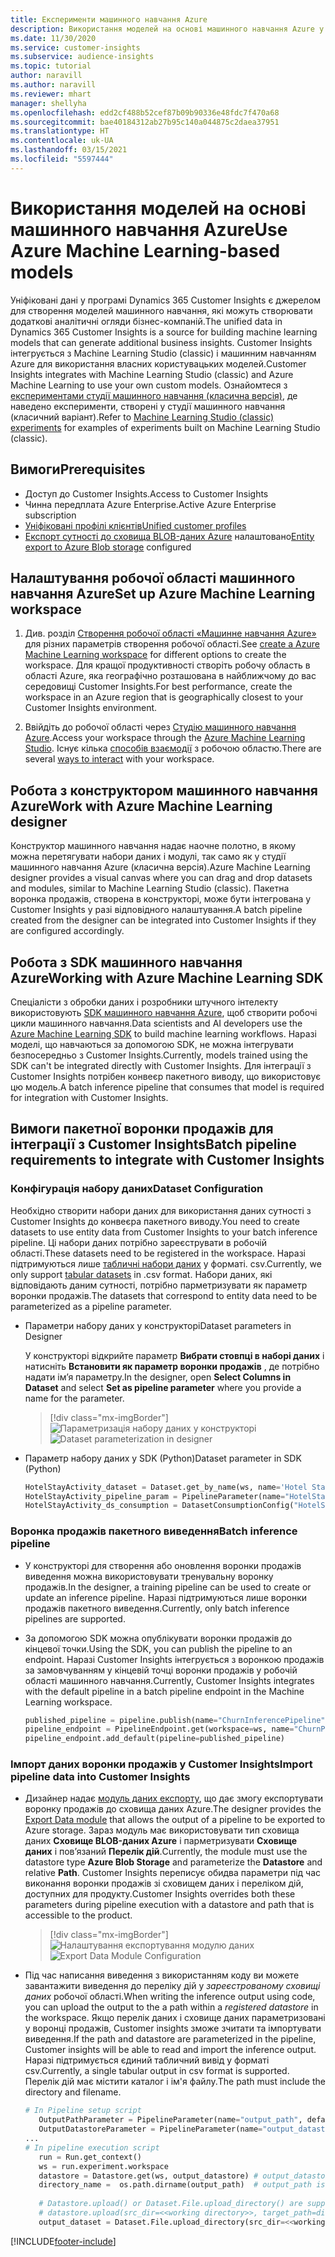 ```yaml
---
title: Експерименти машинного навчання Azure
description: Використання моделей на основі машинного навчання Azure у Dynamics 365 Customer Insights.
ms.date: 11/30/2020
ms.service: customer-insights
ms.subservice: audience-insights
ms.topic: tutorial
author: naravill
ms.author: naravill
ms.reviewer: mhart
manager: shellyha
ms.openlocfilehash: edd2cf488b52cef87b09b90336e48fdc7f470a68
ms.sourcegitcommit: bae40184312ab27b95c140a044875c2daea37951
ms.translationtype: HT
ms.contentlocale: uk-UA
ms.lasthandoff: 03/15/2021
ms.locfileid: "5597444"
---
```

# <a name="use-azure-machine-learning-based-models"></a><span data-ttu-id="0abad-103">Використання моделей на основі машинного навчання Azure</span><span class="sxs-lookup"><span data-stu-id="0abad-103">Use Azure Machine Learning-based models</span></span>

<span data-ttu-id="0abad-104">Уніфіковані дані у програмі Dynamics 365 Customer Insights є джерелом для створення моделей машинного навчання, які можуть створювати додаткові аналітичні огляди бізнес-компаній.</span><span class="sxs-lookup"><span data-stu-id="0abad-104">The unified data in Dynamics 365 Customer Insights is a source for building machine learning models that can generate additional business insights.</span></span> <span data-ttu-id="0abad-105">Customer Insights інтегрується з Machine Learning Studio (classic) і машинним навчанням Azure для використання власних користувацьких моделей.</span><span class="sxs-lookup"><span data-stu-id="0abad-105">Customer Insights integrates with Machine Learning Studio (classic) and Azure Machine Learning to use your own custom models.</span></span> <span data-ttu-id="0abad-106">Ознайомтеся з [експериментами студії машинного навчання (класична версія)](machine-learning-studio-experiments.md), де наведено експерименти, створені у студії машинного навчання (класичний варіант).</span><span class="sxs-lookup"><span data-stu-id="0abad-106">Refer to [Machine Learning Studio (classic) experiments](machine-learning-studio-experiments.md) for examples of experiments built on Machine Learning Studio (classic).</span></span> 

## <a name="prerequisites"></a><span data-ttu-id="0abad-107">Вимоги</span><span class="sxs-lookup"><span data-stu-id="0abad-107">Prerequisites</span></span>

- <span data-ttu-id="0abad-108">Доступ до Customer Insights.</span><span class="sxs-lookup"><span data-stu-id="0abad-108">Access to Customer Insights</span></span>
- <span data-ttu-id="0abad-109">Чинна передплата Azure Enterprise.</span><span class="sxs-lookup"><span data-stu-id="0abad-109">Active Azure Enterprise subscription</span></span>
- [<span data-ttu-id="0abad-110">Уніфіковані профілі клієнтів</span><span class="sxs-lookup"><span data-stu-id="0abad-110">Unified customer profiles</span></span>](data-unification.md)
- <span data-ttu-id="0abad-111">[Експорт сутності до сховища BLOB-даних Azure](export-azure-blob-storage.md) налаштовано</span><span class="sxs-lookup"><span data-stu-id="0abad-111">[Entity export to Azure Blob storage](export-azure-blob-storage.md) configured</span></span>

## <a name="set-up-azure-machine-learning-workspace"></a><span data-ttu-id="0abad-112">Налаштування робочої області машинного навчання Azure</span><span class="sxs-lookup"><span data-stu-id="0abad-112">Set up Azure Machine Learning workspace</span></span>

1. <span data-ttu-id="0abad-113">Див. розділ [Створення робочої області «Машинне навчання Azure»](/azure/machine-learning/concept-workspace#-create-a-workspace) для різних параметрів створення робочої області.</span><span class="sxs-lookup"><span data-stu-id="0abad-113">See [create a Azure Machine Learning workspace](/azure/machine-learning/concept-workspace#-create-a-workspace) for different options to create the workspace.</span></span> <span data-ttu-id="0abad-114">Для кращої продуктивності створіть робочу область в області Azure, яка географічно розташована в найближчому до вас середовищі Customer Insights.</span><span class="sxs-lookup"><span data-stu-id="0abad-114">For best performance, create the workspace in an Azure region that is geographically closest to your Customer Insights environment.</span></span>

1. <span data-ttu-id="0abad-115">Ввійдіть до робочої області через [Студію машинного навчання Azure](https://ml.azure.com/).</span><span class="sxs-lookup"><span data-stu-id="0abad-115">Access your workspace through the [Azure Machine Learning Studio](https://ml.azure.com/).</span></span> <span data-ttu-id="0abad-116">Існує кілька [способів взаємодії](/azure/machine-learning/concept-workspace#tools-for-workspace-interaction) з робочою областю.</span><span class="sxs-lookup"><span data-stu-id="0abad-116">There are several [ways to interact](/azure/machine-learning/concept-workspace#tools-for-workspace-interaction) with your workspace.</span></span>

## <a name="work-with-azure-machine-learning-designer"></a><span data-ttu-id="0abad-117">Робота з конструктором машинного навчання Azure</span><span class="sxs-lookup"><span data-stu-id="0abad-117">Work with Azure Machine Learning designer</span></span>

<span data-ttu-id="0abad-118">Конструктор машинного навчання надає наочне полотно, в якому можна перетягувати набори даних і модулі, так само як у студії машинного навчання Azure (класична версія).</span><span class="sxs-lookup"><span data-stu-id="0abad-118">Azure Machine Learning designer provides a visual canvas where you can drag and drop datasets and modules, similar to Machine Learning Studio (classic).</span></span> <span data-ttu-id="0abad-119">Пакетна воронка продажів, створена в конструкторі, може бути інтегрована у Customer Insights у разі відповідного налаштування.</span><span class="sxs-lookup"><span data-stu-id="0abad-119">A batch pipeline created from the designer can be integrated into Customer Insights if they are configured accordingly.</span></span> 
   
## <a name="working-with-azure-machine-learning-sdk"></a><span data-ttu-id="0abad-120">Робота з SDK машинного навчання Azure</span><span class="sxs-lookup"><span data-stu-id="0abad-120">Working with Azure Machine Learning SDK</span></span>

<span data-ttu-id="0abad-121">Спеціалісти з обробки даних і розробники штучного інтелекту використовують [SDK машинного навчання Azure](/python/api/overview/azure/ml/?preserve-view=true&view=azure-ml-py), щоб створити робочі цикли машинного навчання.</span><span class="sxs-lookup"><span data-stu-id="0abad-121">Data scientists and AI developers use the [Azure Machine Learning SDK](/python/api/overview/azure/ml/?preserve-view=true&view=azure-ml-py) to build machine learning workflows.</span></span> <span data-ttu-id="0abad-122">Наразі моделі, що навчаються за допомогою SDK, не можна інтегрувати безпосередньо з Customer Insights.</span><span class="sxs-lookup"><span data-stu-id="0abad-122">Currently, models trained using the SDK can't be integrated directly with Customer Insights.</span></span> <span data-ttu-id="0abad-123">Для інтеграції з Customer Insights потрібен конвеєр пакетного виводу, що використовує цю модель.</span><span class="sxs-lookup"><span data-stu-id="0abad-123">A batch inference pipeline that consumes that model is required for integration with Customer Insights.</span></span>

## <a name="batch-pipeline-requirements-to-integrate-with-customer-insights"></a><span data-ttu-id="0abad-124">Вимоги пакетної воронки продажів для інтеграції з Customer Insights</span><span class="sxs-lookup"><span data-stu-id="0abad-124">Batch pipeline requirements to integrate with Customer Insights</span></span>

### <a name="dataset-configuration"></a><span data-ttu-id="0abad-125">Конфігурація набору даних</span><span class="sxs-lookup"><span data-stu-id="0abad-125">Dataset Configuration</span></span>

<span data-ttu-id="0abad-126">Необхідно створити набори даних для використання даних сутності з Customer Insights до конвеєра пакетного виводу.</span><span class="sxs-lookup"><span data-stu-id="0abad-126">You need to create datasets to use entity data from Customer Insights to your batch inference pipeline.</span></span> <span data-ttu-id="0abad-127">Ці набори даних потрібно зареєструвати в робочій області.</span><span class="sxs-lookup"><span data-stu-id="0abad-127">These datasets need to be registered in the workspace.</span></span> <span data-ttu-id="0abad-128">Наразі підтримуються лише [табличні набори даних](/azure/machine-learning/how-to-create-register-datasets#tabulardataset) у форматі. csv.</span><span class="sxs-lookup"><span data-stu-id="0abad-128">Currently, we only support [tabular datasets](/azure/machine-learning/how-to-create-register-datasets#tabulardataset) in .csv format.</span></span> <span data-ttu-id="0abad-129">Набори даних, які відповідають даним сутності, потрібно парметризувати як параметр воронки продажів.</span><span class="sxs-lookup"><span data-stu-id="0abad-129">The datasets that correspond to entity data need to be parameterized as a pipeline parameter.</span></span>
   
* <span data-ttu-id="0abad-130">Параметри набору даних у конструкторі</span><span class="sxs-lookup"><span data-stu-id="0abad-130">Dataset parameters in Designer</span></span>
   
     <span data-ttu-id="0abad-131">У конструкторі відкрийте параметр **Вибрати стовпці в наборі даних** і натисніть **Встановити як параметр воронки продажів** , де потрібно надати ім’я параметру.</span><span class="sxs-lookup"><span data-stu-id="0abad-131">In the designer, open **Select Columns in Dataset** and select **Set as pipeline parameter** where you provide a name for the parameter.</span></span>

     > [!div class="mx-imgBorder"]
     > <span data-ttu-id="0abad-132">![Параметризація набору даних у конструкторі](media/intelligence-designer-dataset-parameters.png "Параметризація набору даних у конструкторі")</span><span class="sxs-lookup"><span data-stu-id="0abad-132">![Dataset parameterization in designer](media/intelligence-designer-dataset-parameters.png "Dataset parameterization in designer")</span></span>
   
* <span data-ttu-id="0abad-133">Параметр набору даних у SDK (Python)</span><span class="sxs-lookup"><span data-stu-id="0abad-133">Dataset parameter in SDK (Python)</span></span>
   
   ```python
   HotelStayActivity_dataset = Dataset.get_by_name(ws, name='Hotel Stay Activity Data')
   HotelStayActivity_pipeline_param = PipelineParameter(name="HotelStayActivity_pipeline_param", default_value=HotelStayActivity_dataset)
   HotelStayActivity_ds_consumption = DatasetConsumptionConfig("HotelStayActivity_dataset", HotelStayActivity_pipeline_param)
   ```

### <a name="batch-inference-pipeline"></a><span data-ttu-id="0abad-134">Воронка продажів пакетного виведення</span><span class="sxs-lookup"><span data-stu-id="0abad-134">Batch inference pipeline</span></span>
  
* <span data-ttu-id="0abad-135">У конструкторі для створення або оновлення воронки продажів виведення можна використовувати тренувальну воронку продажів.</span><span class="sxs-lookup"><span data-stu-id="0abad-135">In the designer, a training pipeline can be used to create or update an inference pipeline.</span></span> <span data-ttu-id="0abad-136">Наразі підтримуються лише воронки продажів пакетного виведення.</span><span class="sxs-lookup"><span data-stu-id="0abad-136">Currently, only batch inference pipelines are supported.</span></span>

* <span data-ttu-id="0abad-137">За допомогою SDK можна опублікувати воронки продажів до кінцевої точки.</span><span class="sxs-lookup"><span data-stu-id="0abad-137">Using the SDK, you can publish the pipeline to an endpoint.</span></span> <span data-ttu-id="0abad-138">Наразі Customer Insights інтегрується з воронкою продажів за замовчуванням у кінцевій точці воронки продажів у робочій області машинного навчання.</span><span class="sxs-lookup"><span data-stu-id="0abad-138">Currently, Customer Insights integrates with the default pipeline in a batch pipeline endpoint in the Machine Learning workspace.</span></span>
   
   ```python
   published_pipeline = pipeline.publish(name="ChurnInferencePipeline", description="Published Churn Inference pipeline")
   pipeline_endpoint = PipelineEndpoint.get(workspace=ws, name="ChurnPipelineEndpoint") 
   pipeline_endpoint.add_default(pipeline=published_pipeline)
   ```

### <a name="import-pipeline-data-into-customer-insights"></a><span data-ttu-id="0abad-139">Імпорт даних воронки продажів у Customer Insights</span><span class="sxs-lookup"><span data-stu-id="0abad-139">Import pipeline data into Customer Insights</span></span>

* <span data-ttu-id="0abad-140">Дизайнер надає [модуль даних експорту](/azure/machine-learning/algorithm-module-reference/export-data), що дає змогу експортувати воронку продажів до сховища даних Azure.</span><span class="sxs-lookup"><span data-stu-id="0abad-140">The designer provides the [Export Data module](/azure/machine-learning/algorithm-module-reference/export-data) that allows the output of a pipeline to be exported to Azure storage.</span></span> <span data-ttu-id="0abad-141">Зараз модуль має використовувати тип сховища даних **Сховище BLOB-даних Azure** і парметризувати **Сховище даних** і пов’язаний **Перелік дій**.</span><span class="sxs-lookup"><span data-stu-id="0abad-141">Currently, the module must use the datastore type **Azure Blob Storage** and parameterize the **Datastore** and relative **Path**.</span></span> <span data-ttu-id="0abad-142">Customer Insights переписує обидва параметри під час виконання воронки продажів зі сховищем даних і переліком дій, доступних для продукту.</span><span class="sxs-lookup"><span data-stu-id="0abad-142">Customer Insights overrides both these parameters during pipeline execution with a datastore and path that is accessible to the product.</span></span>
   > [!div class="mx-imgBorder"]
   > <span data-ttu-id="0abad-143">![Налаштування експортування модулю даних](media/intelligence-designer-importdata.png "Налаштування експортування модулю даних")</span><span class="sxs-lookup"><span data-stu-id="0abad-143">![Export Data Module Configuration](media/intelligence-designer-importdata.png "Export Data Module Configuration")</span></span>
   
* <span data-ttu-id="0abad-144">Під час написання виведення з використанням коду ви можете завантажити виведення до переліку дій у *зареєстрованому сховищі даних* робочої області.</span><span class="sxs-lookup"><span data-stu-id="0abad-144">When writing the inference output using code, you can upload the output to the a path within a *registered datastore* in the workspace.</span></span> <span data-ttu-id="0abad-145">Якщо перелік даних і сховище даних параметризовані у воронці продажів, Customer insights зможе зчитати та імпортувати виведення.</span><span class="sxs-lookup"><span data-stu-id="0abad-145">If the path and datastore are parameterized in the pipeline, Customer insights will be able to read and import the inference output.</span></span> <span data-ttu-id="0abad-146">Наразі підтримується єдиний табличний вивід у форматі csv.</span><span class="sxs-lookup"><span data-stu-id="0abad-146">Currently, a single tabular output in csv format is supported.</span></span> <span data-ttu-id="0abad-147">Перелік дій має містити каталог і ім'я файлу.</span><span class="sxs-lookup"><span data-stu-id="0abad-147">The path must include the directory and filename.</span></span>

   ```python
   # In Pipeline setup script
      OutputPathParameter = PipelineParameter(name="output_path", default_value="HotelChurnOutput/HotelChurnOutput.csv")
      OutputDatastoreParameter = PipelineParameter(name="output_datastore", default_value="workspaceblobstore")
   ...
   # In pipeline execution script
      run = Run.get_context()
      ws = run.experiment.workspace
      datastore = Datastore.get(ws, output_datastore) # output_datastore is parameterized
      directory_name =  os.path.dirname(output_path)  # output_path is parameterized.
      
      # Datastore.upload() or Dataset.File.upload_directory() are supported methods to uplaod the data
      # datastore.upload(src_dir=<<working directory>>, target_path=directory_name, overwrite=False, show_progress=True)
      output_dataset = Dataset.File.upload_directory(src_dir=<<working directory>>, target = (datastore, directory_name)) # Remove trailing "/" from directory_name
   ```


[!INCLUDE[footer-include](../includes/footer-banner.md)]